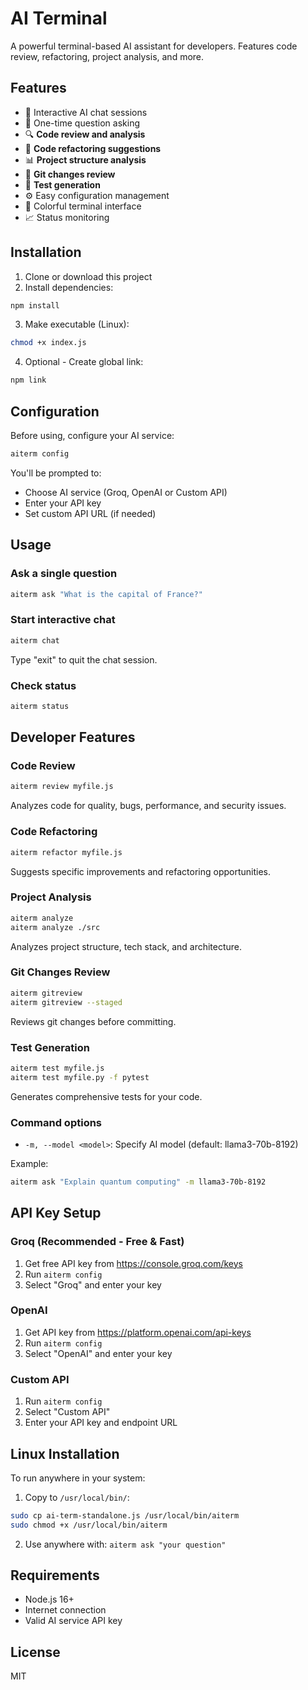 # AI Terminal

A powerful terminal-based AI assistant for developers. Features code review, refactoring, project analysis, and more.

## Features

- 🤖 Interactive AI chat sessions
- 💬 One-time question asking
- 🔍 **Code review and analysis**
- 🔧 **Code refactoring suggestions**
- 📊 **Project structure analysis**
- 🚀 **Git changes review**
- 🧪 **Test generation**
- ⚙️ Easy configuration management
- 🎨 Colorful terminal interface
- 📈 Status monitoring

## Installation

1. Clone or download this project
2. Install dependencies:
```bash
npm install
```

3. Make executable (Linux):
```bash
chmod +x index.js
```

4. Optional - Create global link:
```bash
npm link
```

## Configuration

Before using, configure your AI service:

```bash
aiterm config
```

You'll be prompted to:
- Choose AI service (Groq, OpenAI or Custom API)
- Enter your API key
- Set custom API URL (if needed)

## Usage

### Ask a single question
```bash
aiterm ask "What is the capital of France?"
```

### Start interactive chat
```bash
aiterm chat
```
Type "exit" to quit the chat session.

### Check status
```bash
aiterm status
```

## Developer Features

### Code Review
```bash
aiterm review myfile.js
```
Analyzes code for quality, bugs, performance, and security issues.

### Code Refactoring
```bash
aiterm refactor myfile.js
```
Suggests specific improvements and refactoring opportunities.

### Project Analysis
```bash
aiterm analyze
aiterm analyze ./src
```
Analyzes project structure, tech stack, and architecture.

### Git Changes Review
```bash
aiterm gitreview
aiterm gitreview --staged
```
Reviews git changes before committing.

### Test Generation
```bash
aiterm test myfile.js
aiterm test myfile.py -f pytest
```
Generates comprehensive tests for your code.

### Command options

- `-m, --model <model>`: Specify AI model (default: llama3-70b-8192)

Example:
```bash
aiterm ask "Explain quantum computing" -m llama3-70b-8192
```

## API Key Setup

### Groq (Recommended - Free & Fast)
1. Get free API key from https://console.groq.com/keys
2. Run `aiterm config`
3. Select "Groq" and enter your key

### OpenAI
1. Get API key from https://platform.openai.com/api-keys
2. Run `aiterm config`
3. Select "OpenAI" and enter your key

### Custom API
1. Run `aiterm config`
2. Select "Custom API"
3. Enter your API key and endpoint URL

## Linux Installation

To run anywhere in your system:

1. Copy to `/usr/local/bin/`:
```bash
sudo cp ai-term-standalone.js /usr/local/bin/aiterm
sudo chmod +x /usr/local/bin/aiterm
```

2. Use anywhere with: `aiterm ask "your question"`

## Requirements

- Node.js 16+
- Internet connection
- Valid AI service API key

## License

MIT